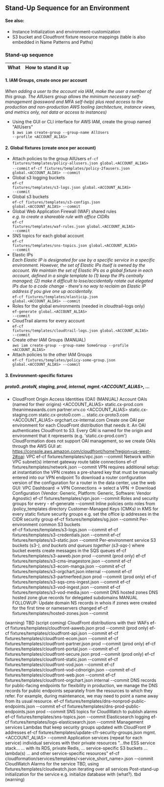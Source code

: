 ## Stand-Up Sequence for an Environment

#### See also:
- Instance Initialization and environment-customization
- S3 bucket and Cloudfront fixture resource mappings (table is also embedded in Name Patterns and Paths)

### Stand-up sequence

| What | How to stand it up |
| ---- | ------------------ |

#### 1. IAM Groups, create once per account
_When adding a user to the account via IAM, make the user a member of this group.
The AllUsers group allows the minimum necessary self-management (password and MFA self-help)
plus read access to the production and non-production AWS tooling (architecture, instance views, and metrics only, not data or access to instances)_

- Using the GUI or CLI interface for AWS IAM, create the group named "AllUsers"<br>
<code>$ aws iam create-group --group-name AllUsers --profile <ACCOUNT_ALIAS></code>


#### 2. Global fixtures (create once per account)
- Attach policies to the group AllUsers	
<code>ef-cf fixtures/templates/policy-allusers.json global.<ACCOUNT_ALIAS> --commit</code>
<code>ef-cf fixtures/templates/policy-2fausers.json global.<ACCOUNT_ALIAS> --commit</code>
- Global s3 logging buckets<br>
<code>ef-cf fixtures/templates/s3-logs.json global.<ACCOUNT_ALIAS> --commit</code>
- Global s3 buckets<br>
<code>ef-cf fixtures/templates/s3-configs.json global.<ACCOUNT_ALIAS> --commit</code>
- Global Web Application Firewall (WAF) shared rules<br>
_e.g. to create a shareable rule with office CIDRs_<br>
<code>ef-cf fixtures/templates/waf-rules.json global.<ACCOUNT_ALIAS> --commit</code>
- SNS topics for each global account<br>
<code>ef-cf fixtures/templates/sns-topics.json global.<ACCOUNT_ALIAS> --commit</code>
- Elastic IPs<br>
_Each Elastic IP is designated for use by a specific service in a specific environment.
However, the set of Elastic IPs itself is owned by the account. We maintain the set of
Elastic IPs as a global fixture in each account, defined in a single template to (1)
keep the IPs centrally managed; (2) make it difficult to lose/accidentally rotate out
elegated IPs due to a code change - there's no way to reclaim an Elastic IP address if
you give one up accidentally._<br>
<code>ef-cf fixtures/templates/elasticip.json global.<ACCOUNT_ALIAS> --commit</code>
- Roles for the global environments (needed in cloudtrail-logs only)<br>
<code>ef-generate global.<ACCOUNT_ALIAS> --commit</code>
- CloudTrail alarms for every account<br>
<code>ef-cf fixtures/templates/cloudtrail-logs.json global.<ACCOUNT_ALIAS> --commit</code>
- Create other IAM Groups (MANUAL)	
<code>aws iam create-group --group-name SomeGroup --profile <ACCOUNT_ALIAS></code>
- Attach policies to the other IAM Groups	
<code>ef-cf fixtures/templates/policy-some-group.json global.<ACCOUNT_ALIAS> --commit</code>


#### 3. Environment-specific fixtures
##### proto0..protoN, staging, prod, internal, mgmt.<ACCOUNT_ALIAS>, ...
- CloudFront Origin Access Identities (OAI) (MANUAL)
Account
OAIs (named for their origins)
<ACCOUNT_ALIAS>	
static.cx-prod.com
theanimeawards.com
partner.vrv.co
<ACCOUNT_ALIAS>	static.cx-staging.com
static.cx-proto0.com ... static.cx-proto3.com
<ACCOUNT_ALIAS>	orgchart.cx-internal.com
Create one OAI per environment for each CloudFront distribution that needs it.
An OAI authenticates Cloudfront to S3.
Every OAI is named for the origin and environment that it represents (e.g. 'static.cx-prod.com')
CloudFormation does not support OAI management, so we create OAIs through the AWS GUI at:
https://console.aws.amazon.com/cloudfront/home?region=us-west-2#oai:
VPC	ef-cf fixtures/templates/vpc.json <env> --commit
Network within VPC
subnet(s)
internet gateway
route table connections
ef-cf fixtures/templates/network.json <env> --commit
VPN
requires additional setup: at instantiation the VPN creates a pre-shared key that must be manually entered into our VPN endpoint
To download a router configuration version of the configuration for a router in the data center, use the web GUI: VPC Dashboard → VPN Connections → select a VPN → Download Configuration (Vendor: Generic, Platform: Generic, Software: Vendor Agnostic)
ef-cf fixtures/templates/vpn.json <env> --commit
Roles and security groups for every <env>-<service>
ef-generate <env> --commit
Inline policies onto roles from /policy_templates directory
Customer-Managed Keys (CMKs) in KMS for every <service>
static fixture security groups
e.g. set the office ip addresses in the CIDR security group
ef-cf fixtures/templates/sg.json <env> --commit
Per-environment common S3 buckets	
ef-cf fixtures/templates/s3-logs.json <env> --commit
ef-cf fixtures/templates/s3-credentials.json <env> --commit
ef-cf fixtures/templates/s3-static.json <env> --commit
Per-environment service S3 buckets (s3-*), and buckets and queues together (s3-sqs-*) where bucket events create messages in the SQS queues	
ef-cf fixtures/templates/s3-aaweb.json prod --commit (prod only)
ef-cf fixtures/templates/s3-cms-imagestore.json <env> --commit
ef-cf fixtures/templates/s3-ecom-manga.json <env> --commit
ef-cf fixtures/templates/s3-orgchart.json internal --commit
ef-cf fixtures/templates/s3-partnerfeed.json prod --commit (prod only)
ef-cf fixtures/templates/s3-sqs-cms-ingest.json --commit
ef-cf fixtures/templates/s3-vod-ingest.json <env> --commit
ef-cf fixtures/templates/s3-vod-media.json <env> --commit
DNS hosted zones
DNS hosted zone glue records for delegated subdomains
MANUAL FOLLOWUP: Update domain NS records in whois if zones were created for the first time or nameservers changed
ef-cf fixtures/templates/hosted-zones.json <env> --commit

(warning) TBD (script coming)
CloudFront distributions with their WAFs
ef-cf fixtures/templates/cloudfront-aaweb.json prod --commit (prod only)
ef-cf fixtures/templates/cloudfront-api.json <env> --commit
ef-cf fixtures/templates/cloudfront-ecom.json <env> --commit
ef-cf fixtures/templates/cloudfront-partner.json prod --commit (prod only)
ef-cf fixtures/templates/cloudfront-portal.json <env> --commit
ef-cf fixtures/templates/cloudfront-secure.json prod --commit (prod only)
ef-cf fixtures/templates/cloudfront-static.json <env> --commit
ef-cf fixtures/templates/cloudfront-vod.json <env> --commit
ef-cf fixtures/templates/cloudfront-vod-cdnorigin.json <env> --commit
ef-cf fixtures/templates/cloudfront-web.json <env> --commit
ef-cf fixtures/templates/cloudfront-orgchart.json internal --commit
DNS records for public-facing endpoints
for flexibility in production, we manage the DNS records for public endpoints separately from the resources to which they refer. For example, during maintenance, we may need to point a name away from its usual resource.
ef-cf fixtures/templates/dns-nonprod-public-endpoints.json <env> --commit
ef-cf fixtures/templates/dns-prod-public-endpoints.json prod --commit
SNS topics for CloudWatch to publish alarms	
ef-cf fixtures/templates/sns-topics.json <env> --commit
Elasticsearch logging	ef-cf fixtures/templates/logs-elasticsearch.json <env> --commit
Management services
Lambdas that keep security groups updated with CloudFront IP addresses
ef-cf fixtures/templates/update-cfr-security-groups.json mgmt.<ACCOUNT_ALIAS> --commit
Application services (repeat for each service)
individual services with their private resources
"...the ESS service stack...
... with its RDS, private Redis,
... service-specific S3 buckets
... lambda(s)
... and other service-specific resources"
ef-cf cloudformation/services/templates/<service_short_name>.json <env> --commit
CloudWatch Alarms for the service	TBD, using fixtures/templates/cloudwatch.json iterating over all services
Post-stand-up initialization for the service
e.g. initialize database with (what?). tbd (warning)

